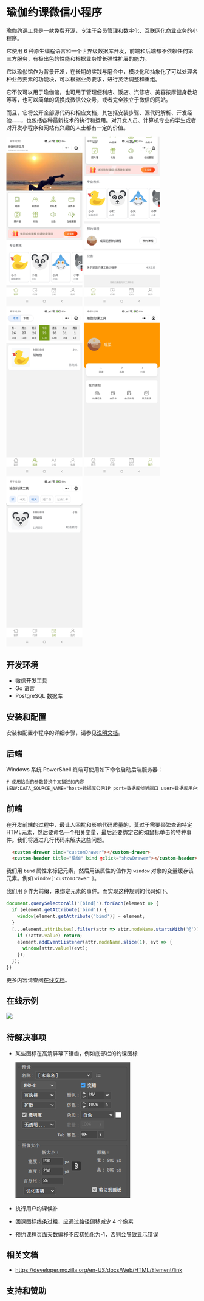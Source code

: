 # 瑜伽约课微信小程序

瑜伽约课工具是一款免费开源，专注于会员管理和数字化、互联网化商业业务的小程序。

它使用 6 种原生编程语言和一个世界级数据库开发，前端和后端都不依赖任何第三方服务，有极出色的性能和根据业务增长弹性扩展的能力。

它以瑜伽馆作为背景开发，在长期的实践与磨合中，模块化和抽象化了可以处理各种业务要素的功能块，可以根据业务要求，进行灵活调整和重组。

它不仅可以用于瑜伽馆，也可用于管理便利店、饭店、汽修店、美容按摩健身教培等等，也可以简单的切换成微信公众号，或者完全独立于微信的网站。

而且，它将公开全部源代码和相应文档，其包括安装步骤、源代码解析、开发经验……，也包括各种最新技术的执行和运用。对开发人员、计算机专业的学生或者对开发小程序和网站有兴趣的人士都有一定的价值。


<img width="200" src="images/Screenshot_2022-12-29-12-52-48-957_com.tencent.mm.jpg">
<img width="200" src="images/Screenshot_2022-12-29-12-52-52-502_com.tencent.mm.jpg">
<img width="200"  src="images/Screenshot_2022-12-29-12-53-05-122_com.tencent.mm.jpg">
<img width="200" src="images/Screenshot_2022-12-29-12-53-18-957_com.tencent.mm.jpg">
<img width="200" src="images/Screenshot_2022-12-29-12-53-28-806_com.tencent.mm.jpg">


## 开发环境

- 微信开发工具
- Go 语言
- PostgreSQL 数据库

## 安装和配置

安装和配置小程序的详细步骤，请参见[说明文档](https://lucidu.cn/article?name=%E5%AE%89%E8%A3%85%E5%92%8C%E9%85%8D%E7%BD%AE)。

## 后端

Windows 系统 PowerShell 终端可使用如下命令启动后端服务器：

```ps
# 使用恰当的参数替换中文描述的内容
$ENV:DATA_SOURCE_NAME="host=数据库公网IP port=数据库侦听端口 user=数据库用户名 password=数据库密码 dbname=数据库名称 sslmode=disable";$ENV:AUTH_URL="https://api.weixin.qq.com/sns/jscode2session?appid=小程序Id&secret=小程序密钥&grant_type=authorization_code&js_code=";$ENV:SECRET="长度32的字符串"; go run main.go
```

## 前端

在开发前端的过程中，最让人困扰和影响代码质量的，莫过于需要频繁查询特定HTML元素，然后要命名一个相关变量，最后还要绑定它的如鼠标单击的特种事件。我们将通过几行代码来解决这些问题。

```html
  <custom-drawer bind="customDrawer"></custom-drawer>
  <custom-header title="瑜伽" bind @click="showDrawer"></custom-header>
```

我们用 `bind` 属性来标记元素，然后用该属性的值作为 `window` 对象的变量缓存该元素。例如 `window['customDrawer']`。

我们用  `@` 作为前缀，来绑定元素的事件。而实现这种规则的代码如下。

```javascript
document.querySelectorAll('[bind]').forEach(element => {
  if (element.getAttribute('bind')) {
    window[element.getAttribute('bind')] = element;
  }
  [...element.attributes].filter(attr => attr.nodeName.startsWith('@')).forEach(attr => {
    if (!attr.value) return;
    element.addEventListener(attr.nodeName.slice(1), evt => {
      window[attr.value](evt);
    });
  });
})

```

更多内容请查阅[在线文档](https://lucidu.cn/article?name=%E5%89%8D%E7%AB%AF)。

## 在线示例

<img src="/images/扫码_搜索联合传播样式-标准色版.png">

## 待解决事项

- 某些图标在高清屏幕下锯齿，例如底部栏的约课图标

    <img src="/images/image.png">
- 执行用户约课候补
- 团课图标线条过粗，应通过路径偏移减少 4 个像素
- 预约课程页面天数偏移不应初始化为-1，否则会导致显示错误


## 相关文档

- https://developer.mozilla.org/en-US/docs/Web/HTML/Element/link

## 支持和赞助


